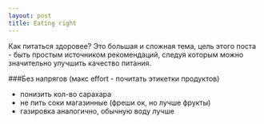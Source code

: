 ```yaml
---
layout: post
title: Eating right
---
```


Как питаться здоровее? Это большая и сложная тема, цель этого поста - быть простым источником рекомендаций, следуя которым можно значительно улучшить качество питания.


###Без напрягов (макс effort - почитать этикетки продуктов) 
* понизить кол-во сарахара
* не пить соки магазинные (фреши ок, но лучше фрукты)
* газировка аналогично, обычную воду лучше
